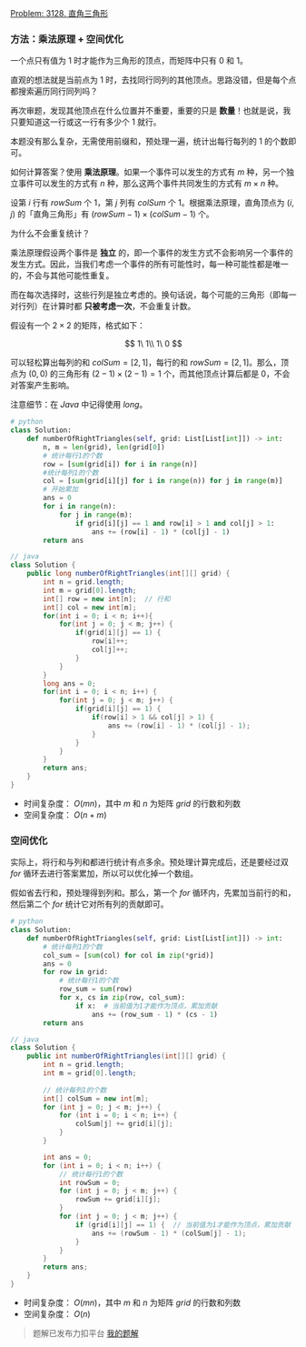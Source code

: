 [Problem: 3128. 直角三角形](https://leetcode.cn/problems/right-triangles/description/)

### 方法：乘法原理 + 空间优化

一个点只有值为 $1$ 时才能作为三角形的顶点，而矩阵中只有 $0$ 和 $1$。

直观的想法就是当前点为 $1$ 时，去找同行同列的其他顶点。思路没错，但是每个点都搜索遍历同行同列吗？

再次审题，发现其他顶点在什么位置并不重要，重要的只是 **数量**！也就是说，我只要知道这一行或这一行有多少个 $1$ 就行。

本题没有那么复杂，无需使用前缀和，预处理一遍，统计出每行每列的 $1$ 的个数即可。

如何计算答案？使用 **乘法原理**。如果一个事件可以发生的方式有 $m$ 种，另一个独立事件可以发生的方式有 $n$ 种，那么这两个事件共同发生的方式有 $m×n$ 种。

设第 $i$ 行有 $rowSum$ 个 $1$，第 $j$ 列有 $colSum$ 个 $1$。根据乘法原理，直角顶点为 $(i,j)$ 的「直角三角形」有 $(rowSum−1)\times(colSum−1)$ 个。

为什么不会重复统计？

乘法原理假设两个事件是 **独立** 的，即一个事件的发生方式不会影响另一个事件的发生方式。因此，当我们考虑一个事件的所有可能性时，每一种可能性都是唯一的，不会与其他可能性重复。

而在每次选择时，这些行列是独立考虑的。换句话说，每个可能的三角形（即每一对行列）在计算时都 **只被考虑一次**，不会重复计数。

假设有一个 $2\times 2$ 的矩阵，格式如下：

$$
1\ 1\\
1\ 0
$$

可以轻松算出每列的和 $colSum = [2,1]$，每行的和 $rowSum = [2,1]$。那么，顶点为 $(0,0)$ 的三角形有 $(2-1)\times(2-1)=1$ 个，而其他顶点计算后都是 $0$，不会对答案产生影响。

注意细节：在 $Java$ 中记得使用 $long$。

```Python
# python
class Solution:
    def numberOfRightTriangles(self, grid: List[List[int]]) -> int:
        n, m = len(grid), len(grid[0])
        # 统计每行1的个数
        row = [sum(grid[i]) for i in range(n)]
        #统计每列1的个数
        col = [sum(grid[i][j] for i in range(n)) for j in range(m)]
        # 开始累加
        ans = 0
        for i in range(n):
            for j in range(m):
                if grid[i][j] == 1 and row[i] > 1 and col[j] > 1:
                    ans += (row[i] - 1) * (col[j] - 1) 
        return ans
```

```java
// java
class Solution {
    public long numberOfRightTriangles(int[][] grid) {
        int n = grid.length;
        int m = grid[0].length;
        int[] row = new int[n];  // 行和
        int[] col = new int[m];
        for(int i = 0; i < n; i++){
            for(int j = 0; j < m; j++) {
                if(grid[i][j] == 1) {
                    row[i]++;
                    col[j]++;
                }
            }
        }
        long ans = 0;
        for(int i = 0; i < n; i++) {
            for(int j = 0; j < m; j++) {
                if(grid[i][j] == 1) {
                    if(row[i] > 1 && col[j] > 1) {
                        ans += (row[i] - 1) * (col[j] - 1);
                    }
                }
            }
        }
        return ans;
    }
}
```

- 时间复杂度： $O(mn)$，其中 $m$ 和 $n$ 为矩阵 $grid$ 的行数和列数
- 空间复杂度： $O(n+m)$

### 空间优化

实际上，将行和与列和都进行统计有点多余。预处理计算完成后，还是要经过双 $for$ 循环去进行答案累加，所以可以优化掉一个数组。

假如省去行和，预处理得到列和。那么，第一个 $for$ 循环内，先累加当前行的和，然后第二个 $for$ 统计它对所有列的贡献即可。

```Python
# python
class Solution:
    def numberOfRightTriangles(self, grid: List[List[int]]) -> int:
        # 统计每列1的个数
        col_sum = [sum(col) for col in zip(*grid)]
        ans = 0
        for row in grid:
            # 统计每行1的个数
            row_sum = sum(row)
            for x, cs in zip(row, col_sum):
                if x:  # 当前值为1才能作为顶点，累加贡献
                    ans += (row_sum - 1) * (cs - 1)
        return ans
```

```java
// java
class Solution {
    public int numberOfRightTriangles(int[][] grid) {
        int n = grid.length;
        int m = grid[0].length;
        
        // 统计每列1的个数
        int[] colSum = new int[m];
        for (int j = 0; j < m; j++) {
            for (int i = 0; i < n; i++) {
                colSum[j] += grid[i][j];
            }
        }

        int ans = 0;
        for (int i = 0; i < n; i++) {
            // 统计每行1的个数
            int rowSum = 0;
            for (int j = 0; j < m; j++) {
                rowSum += grid[i][j];
            }
            for (int j = 0; j < m; j++) {
                if (grid[i][j] == 1) {  // 当前值为1才能作为顶点，累加贡献
                    ans += (rowSum - 1) * (colSum[j] - 1);
                }
            }
        }
        return ans;
    }
}
```

- 时间复杂度： $O(mn)$，其中 $m$ 和 $n$ 为矩阵 $grid$ 的行数和列数
- 空间复杂度： $O(n)$

> 题解已发布力扣平台 [我的题解](https://leetcode.cn/problems/right-triangles/solutions/2866271/cheng-fa-yuan-li-ji-shu-kong-jian-you-hu-4c7w/)
